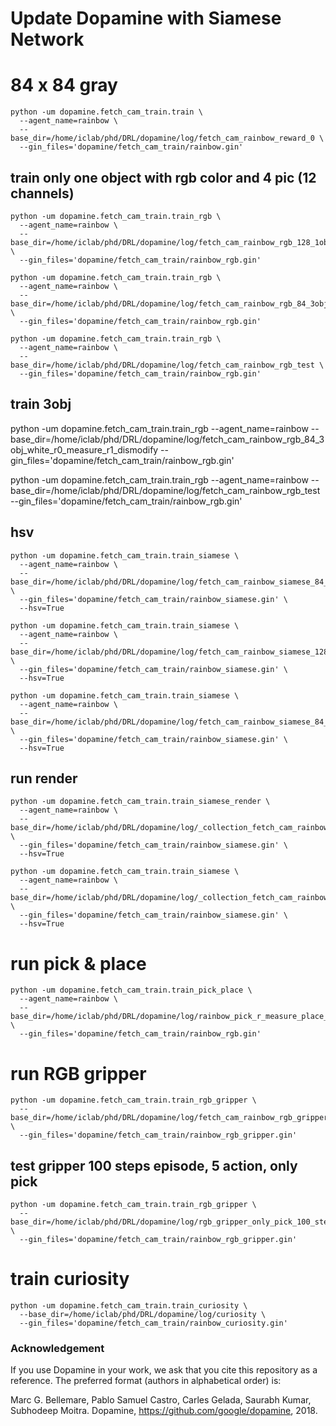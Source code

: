 # Update Dopamine  with Siamese Network

# 84 x 84 gray
```
python -um dopamine.fetch_cam_train.train \
  --agent_name=rainbow \
  --base_dir=/home/iclab/phd/DRL/dopamine/log/fetch_cam_rainbow_reward_0 \
  --gin_files='dopamine/fetch_cam_train/rainbow.gin'
```

## train only one object with rgb color and 4 pic (12 channels)
```
python -um dopamine.fetch_cam_train.train_rgb \
  --agent_name=rainbow \
  --base_dir=/home/iclab/phd/DRL/dopamine/log/fetch_cam_rainbow_rgb_128_1obj \
  --gin_files='dopamine/fetch_cam_train/rainbow_rgb.gin'
```

```
python -um dopamine.fetch_cam_train.train_rgb \
  --agent_name=rainbow \
  --base_dir=/home/iclab/phd/DRL/dopamine/log/fetch_cam_rainbow_rgb_84_3obj_white \
  --gin_files='dopamine/fetch_cam_train/rainbow_rgb.gin'
```
```
python -um dopamine.fetch_cam_train.train_rgb \
  --agent_name=rainbow \
  --base_dir=/home/iclab/phd/DRL/dopamine/log/fetch_cam_rainbow_rgb_test \
  --gin_files='dopamine/fetch_cam_train/rainbow_rgb.gin'
```

## train 3obj 
 python -um dopamine.fetch_cam_train.train_rgb   --agent_name=rainbow   --base_dir=/home/iclab/phd/DRL/dopamine/log/fetch_cam_rainbow_rgb_84_3obj_white_r0_measure_r1_dismodify   --gin_files='dopamine/fetch_cam_train/rainbow_rgb.gin'



python -um dopamine.fetch_cam_train.train_rgb   --agent_name=rainbow   --base_dir=/home/iclab/phd/DRL/dopamine/log/fetch_cam_rainbow_rgb_test
--gin_files='dopamine/fetch_cam_train/rainbow_rgb.gin'

## hsv 
```
python -um dopamine.fetch_cam_train.train_siamese \
  --agent_name=rainbow \
  --base_dir=/home/iclab/phd/DRL/dopamine/log/fetch_cam_rainbow_siamese_84_hsv_r0_r1 \
  --gin_files='dopamine/fetch_cam_train/rainbow_siamese.gin' \
  --hsv=True
```
```
python -um dopamine.fetch_cam_train.train_siamese \
  --agent_name=rainbow \
  --base_dir=/home/iclab/phd/DRL/dopamine/log/fetch_cam_rainbow_siamese_128_hsv \
  --gin_files='dopamine/fetch_cam_train/rainbow_siamese.gin' \
  --hsv=True
```

```
python -um dopamine.fetch_cam_train.train_siamese \
  --agent_name=rainbow \
  --base_dir=/home/iclab/phd/DRL/dopamine/log/fetch_cam_rainbow_siamese_84_hsv_r_measure \
  --gin_files='dopamine/fetch_cam_train/rainbow_siamese.gin' \
  --hsv=True
```

## run render
```
python -um dopamine.fetch_cam_train.train_siamese_render \
  --agent_name=rainbow \
  --base_dir=/home/iclab/phd/DRL/dopamine/log/_collection_fetch_cam_rainbow_siamese/fetch_cam_rainbow_siamese_84_hsv \
  --gin_files='dopamine/fetch_cam_train/rainbow_siamese.gin' \
  --hsv=True
```

```
python -um dopamine.fetch_cam_train.train_siamese \
  --agent_name=rainbow \
  --base_dir=/home/iclab/phd/DRL/dopamine/log/_collection_fetch_cam_rainbow_siamese/fetch_cam_rainbow_siamese_84_hsv_r_measure_subtract \
  --gin_files='dopamine/fetch_cam_train/rainbow_siamese.gin' \
  --hsv=True
```


# run pick & place


```
python -um dopamine.fetch_cam_train.train_pick_place \
  --agent_name=rainbow \
  --base_dir=/home/iclab/phd/DRL/dopamine/log/rainbow_pick_r_measure_place_r_measure \
  --gin_files='dopamine/fetch_cam_train/rainbow_rgb.gin'
```

# run RGB gripper

```
python -um dopamine.fetch_cam_train.train_rgb_gripper \
  --base_dir=/home/iclab/phd/DRL/dopamine/log/fetch_cam_rainbow_rgb_gripper \
  --gin_files='dopamine/fetch_cam_train/rainbow_rgb_gripper.gin'
```

## test gripper 100 steps episode, 5 action, only pick 
```
python -um dopamine.fetch_cam_train.train_rgb_gripper \
  --base_dir=/home/iclab/phd/DRL/dopamine/log/rgb_gripper_only_pick_100_step_5_action \
  --gin_files='dopamine/fetch_cam_train/rainbow_rgb_gripper.gin'
```


# train curiosity
```
python -um dopamine.fetch_cam_train.train_curiosity \
  --base_dir=/home/iclab/phd/DRL/dopamine/log/curiosity \
  --gin_files='dopamine/fetch_cam_train/rainbow_curiosity.gin'
```

### Acknowledgement

If you use Dopamine in your work, we ask that you cite this repository as a
reference. The preferred format (authors in alphabetical order) is:

Marc G. Bellemare, Pablo Samuel Castro, Carles Gelada, Saurabh Kumar, Subhodeep Moitra.
Dopamine, https://github.com/google/dopamine, 2018.

